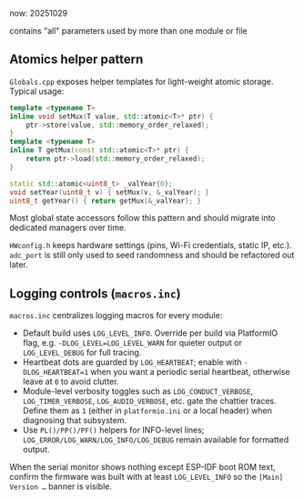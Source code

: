 now: 20251029

contains "all" parameters used by more than one module or file

## Atomics helper pattern

`Globals.cpp` exposes helper templates for light-weight atomic storage. Typical usage:

```cpp
template <typename T>
inline void setMux(T value, std::atomic<T>* ptr) {
    ptr->store(value, std::memory_order_relaxed);
}
template <typename T>
inline T getMux(const std::atomic<T>* ptr) {
    return ptr->load(std::memory_order_relaxed);
}

static std::atomic<uint8_t> _valYear{0};
void setYear(uint8_t v) { setMux(v, &_valYear); }
uint8_t getYear() { return getMux(&_valYear); }
```

Most global state accessors follow this pattern and should migrate into dedicated managers over time.

`HWconfig.h` keeps hardware settings (pins, Wi-Fi credentials, static IP, etc.). `adc_port` is still only used to seed randomness and should be refactored out later.

## Logging controls (`macros.inc`)

`macros.inc` centralizes logging macros for every module:

- Default build uses `LOG_LEVEL_INFO`. Override per build via PlatformIO flag, e.g. `-DLOG_LEVEL=LOG_LEVEL_WARN` for quieter output or `LOG_LEVEL_DEBUG` for full tracing.
- Heartbeat dots are guarded by `LOG_HEARTBEAT`; enable with `-DLOG_HEARTBEAT=1` when you want a periodic serial heartbeat, otherwise leave at `0` to avoid clutter.
- Module-level verbosity toggles such as `LOG_CONDUCT_VERBOSE`, `LOG_TIMER_VERBOSE`, `LOG_AUDIO_VERBOSE`, etc. gate the chattier traces. Define them as `1` (either in `platformio.ini` or a local header) when diagnosing that subsystem.
- Use `PL()/PP()/PF()` helpers for INFO-level lines; `LOG_ERROR/LOG_WARN/LOG_INFO/LOG_DEBUG` remain available for formatted output.

When the serial monitor shows nothing except ESP-IDF boot ROM text, confirm the firmware was built with at least `LOG_LEVEL_INFO` so the `[Main] Version …` banner is visible.
